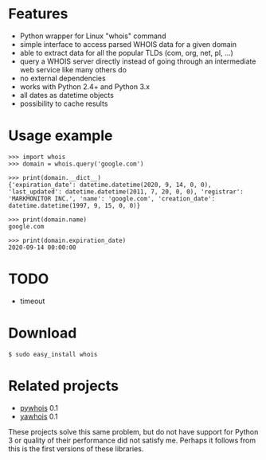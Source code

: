 # Features #
  * Python wrapper for Linux "whois" command
  * simple interface to access parsed WHOIS data for a given domain
  * able to extract data for all the popular TLDs (com, org, net, pl, ...)
  * query a WHOIS server directly instead of going through an intermediate web service like many others do
  * no external dependencies
  * works with Python 2.4+ and Python 3.x
  * all dates as datetime objects
  * possibility to cache results


# Usage example #
```
>>> import whois
>>> domain = whois.query('google.com')

>>> print(domain.__dict__)
{'expiration_date': datetime.datetime(2020, 9, 14, 0, 0), 'last_updated': datetime.datetime(2011, 7, 20, 0, 0), 'registrar': 'MARKMONITOR INC.', 'name': 'google.com', 'creation_date': datetime.datetime(1997, 9, 15, 0, 0)}

>>> print(domain.name)
google.com

>>> print(domain.expiration_date)
2020-09-14 00:00:00
```


# TODO #
  * timeout


# Download #
```
$ sudo easy_install whois
```


# Related projects #
  * [pywhois](http://code.google.com/p/pywhois/) 0.1
  * [yawhois](http://code.google.com/p/yawhois/) 0.1

These projects solve this same problem, but do not have support for Python 3 or quality of their performance did not satisfy me. Perhaps it follows from this is the first versions of these libraries.